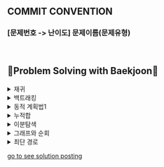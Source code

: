  ## COMMIT CONVENTION
### [문제번호 -> 난이도] 문제이름(문제유형)

<br>

## 🧮Problem Solving with Baekjoon🧮

<details>
<summary>재귀</summary>
<ul>
<li>[X] 27433 팩토리얼 2</li>
<li>[X] 10870 피보나치 수 5</li>
<li>[X] 25501 재귀의 귀재</li>
<li>[ ] 24060 알고리즘 수업 - 병합 정렬 1</li>
<li>[ ] 4779 칸토어 집합</li>
<li>[ ] 2447 별 찍기 - 10</li>
<li>[ ] 11729 하노이 탑 이동 순서</li>
</ul>
</details>

<details>
<summary>백트래킹</summary>
<ul>
<li>[ ] 15649 N과 M (1)</li>
<li>[ ] 15650 N과 M (2)</li>
<li>[ ] 15651 N과 M (3)</li>
<li>[ ] 15652 N과 M (4)</li>
<li>[ ] 9663 N-Queen</li>
<li>[ ] 2580 스도쿠</li>
<li>[ ] 14888 연산자 끼워넣기</li>
<li>[ ] 14889 스타트와 링크</li>
</ul>
</details>

<details>
<summary>동적 계획법1</summary>
<ul>
<li>[ ] 24416 알고리즘 수업 - 피보나치 수 1</li>
<li>[ ] 9184 신나는 함수 실행</li>
<li>[ ] 1904 01타일</li>
<li>[ ] 9461 파도반 수열</li>
<li>[ ] 1912 연속합</li>
<li>[X] 1149 RGB거리</li>
<li>[ ] 1932 정수 삼각형</li>
<li>[X] 2579 계단 오르기</li>
<li>[X] 1463 1로 만들기</li>
<li>[ ] 10844 쉬운 계단 수</li>
<li>[ ] 2156 포도주 시식</li>
<li>[X] 11053 가장 긴 증가하는 부분 수열</li>
<li>[ ] 11054 가장 긴 바이토닉 부분 수열</li>
<li>[ ] 2565 전깃줄</li>
<li>[ ] 9251 LCS</li>
<li>[ ] 12865 평범한 배낭</li>
</ul>
</details>

<details>
<summary>누적합</summary>
<ul>
<li>[X] 11659 구간 합 구하기 4</li>
<li>[ ] 2559 수열</li>
<li>[ ] 16139 인간-컴퓨터 상호작용</li>
<li>[ ] 10986 나머지 합</li>
<li>[ ] 11660 구간 합 구하기 5</li>
<li>[ ] 25682 체스판 다시 칠하기 2</li>
</ul>
</details>

<details>
<summary>이분탐색</summary>
<ul>
<li>[x] 1920 수 찾기</li>
<li>[ ] 10816 숫자카드 2</li>
<li>[ ] 1654 랜선 자르기</li>
<li>[ ] 2805 나무 자르기</li>
<li>[ ] 2110 공유기 설치</li>
<li>[ ] 1300 K번째 수</li>
<li>[ ] 12015 가장 긴 증가하는 부분 수열 2</li>
</ul>
</details>

<details>
<summary>그래프와 순회</summary>
<ul>
<li>[x] 24479 알고리즘 수업 - 깊이 우선 탐색 1</li>
<li>[x] 24480 알고리즘 수업 - 깊이 우선 탐색 2</li>
<li>[x] 24444 알고리즘 수업 - 너비 우선 탐색 1</li>
<li>[x] 24445 알고리즘 수업 - 너비 우선 탐색 2</li>
<li>[x] 2606 바이러스</li>
<li>[x] 1260 DFS와 BFS</li>
<li>[x] 2667 단지번호붙이기</li>
<li>[x] 1012 유기농 배추</li>
<li>[x] 2178 미로 탐색</li>
<li>[x] 1697 숨바꼭질</li>
<li>[x] 7562 나이트의 이동</li>
<li>[x] 7576 토마토</li>
<li>[x] 7569 토마토 (3차원)</li>
<li>[ ] 16928 뱀과 사다리 게임</li>
<li>[ ] 2206 벽 부수고 이동하기</li>
<li>[ ] 1707 이분 그래프</li>
</ul>
</details>

<details>
<summary>최단 경로</summary>
<ul>
<li>[x] 1753 최단경로</li>
<li>[x] 1504 특정한 최단 경로</li>
<li>[x] 13549 숨바꼭질 3</li>
<li>[ ] 9370 미확인 도착지</li>
<li>[ ] 11657 타임머신</li>
<li>[ ] 11404 플로이드</li>
<li>[ ] 1956 운동</li>
</ul>
</details>

<a href=https://velog.io/@dw_db/posts>go to see solution posting</a>
